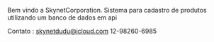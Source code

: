 
Bem vindo a SkynetCorporation. 
Sistema para cadastro de produtos utilizando um banco de dados em api 


Contato : 
skynetdudu@icloud.com
12-98260-6985
